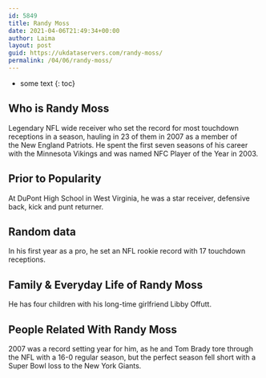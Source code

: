 ```yaml
---
id: 5849
title: Randy Moss
date: 2021-04-06T21:49:34+00:00
author: Laima
layout: post
guid: https://ukdataservers.com/randy-moss/
permalink: /04/06/randy-moss/
---
```


* some text
{: toc}


## Who is Randy Moss
                  
                  
                  
Legendary NFL wide receiver who set the record for most touchdown receptions in a season, hauling in 23 of them in 2007 as a member of the New England Patriots. He spent the first seven seasons of his career with the Minnesota Vikings and was named NFC Player of the Year in 2003.
                  
              
            
              
            
                
                
                
## Prior to Popularity
                  
                  
                  
At DuPont High School in West Virginia, he was a star receiver, defensive back, kick and punt returner.
                  
              
            
              
            
                
                
                
## Random data
                  
                  
                  
In his first year as a pro, he set an NFL rookie record with 17 touchdown receptions.
                  
              
            
              
            
                
                
                
## Family & Everyday Life of Randy Moss
                  
                  
                  
He has four children with his long-time girlfriend Libby Offutt.
                  
              
            
              
            
                
                
                
## People Related With Randy Moss
                  
                  
                  
2007 was a record setting year for him, as he and Tom Brady tore through the NFL with a 16-0 regular season, but the perfect season fell short with a Super Bowl loss to the New York Giants.
                  
              
            
              
            
                
              
            
              
              
            
            
              
            
          
          
          